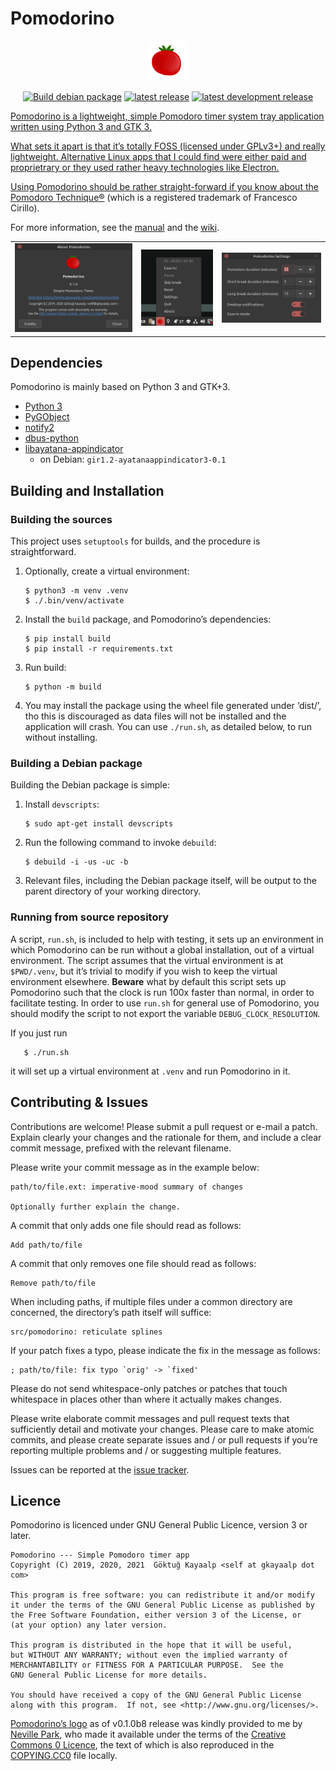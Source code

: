 # Pomodorino

<p align="center"><img src="assets/logo.png" width=64px alt="Pomodorino logo" /></p>

<p align="center">
  <a href="https://github.com/cadadr/pomodorino/actions/workflows/build.yml"><img src="https://github.com/cadadr/pomodorino/actions/workflows/build.yml/badge.svg" alt="Build debian package" /></a>

  <a href="https://github.com/cadadr/pomodorino/releases/latest">
    <img src="https://img.shields.io/github/v/release/cadadr/pomodorino?label=Latest%20release" alt="latest release" /></a>

  <a href="https://github.com/cadadr/pomodorino/releases/tag/latest">
    <img src="https://img.shields.io/github/v/release/cadadr/pomodorino?include_prereleases&amp;label=Latest%20dev%20release" alt="latest development release" />
</p>

Pomodorino is a lightweight, simple Pomodoro timer system tray
application written using Python 3 and GTK 3.

What sets it apart is that it’s totally FOSS (licensed under GPLv3+)
and really lightweight.  Alternative Linux apps that I could find were
either paid and proprietrary or they used rather heavy technologies
like Electron.

Using Pomodorino should be rather straight-forward if you know about
the [Pomodoro Technique®][pt] (which is a registered trademark of
Francesco Cirillo).

For more information, see the [manual](./doc/pomodorino.1.markdown) and
the [wiki](https://github.com/cadadr/pomodorino/wiki).

[pt]: https://en.wikipedia.org/wiki/Pomodoro_Technique


<table>
       <tr>
              <td>
                     <img src="assets/screenshots/about.png"
                          alt="'About' popup" />
              </td>
              <td>
                     <img src="assets/screenshots/menu.png"
                          alt="Main menu" />
              </td>
              <td>
                     <img src="assets/screenshots/settings.png"
                          alt="Settings dialog" />
              </td>
       </tr>
</table>

## Dependencies

Pomodorino is mainly based on Python 3 and GTK+3.

- [Python 3](https://www.python.org)
- [PyGObject](https://pygobject.readthedocs.io/en/latest/)
- [notify2](https://pypi.org/project/notify2/)
- [dbus-python](https://pypi.org/project/dbus-python/)
- [libayatana-appindicator](https://github.com/AyatanaIndicators/libayatana-appindicator)
  - on Debian: `gir1.2-ayatanaappindicator3-0.1`

## Building and Installation

### Building the sources

This project uses `setuptools` for builds, and the procedure is
straightforward.

1. Optionally, create a virtual environment:

       $ python3 -m venv .venv
       $ ./.bin/venv/activate

2. Install the `build` package, and Pomodorino’s dependencies:

       $ pip install build
       $ pip install -r requirements.txt

3. Run build:

       $ python -m build

4. You may install the package using the wheel file generated under
   ‘dist/’, tho this is discouraged as data files will not be
   installed and the application will crash.  You can use `./run.sh`,
   as detailed below, to run without installing.

### Building a Debian package

Building the Debian package is simple:

1. Install `devscripts`:

       $ sudo apt-get install devscripts

2. Run the following command to invoke `debuild`:

       $ debuild -i -us -uc -b

3. Relevant files, including the Debian package itself, will be output
   to the parent directory of your working directory.

### Running from source repository

A script, `run.sh`, is included to help with testing, it sets up an
environment in which Pomodorino can be run without a global
installation, out of a virtual environment.  The script assumes that
the virtual environment is at `$PWD/.venv`, but it’s trivial to modify
if you wish to keep the virtual environment elsewhere.  **Beware**
what by default this script sets up Pomodorino such that the clock is
run 100x faster than normal, in order to facilitate testing.  In order
to use `run.sh` for general use of Pomodorino, you should modify the
script to not export the variable `DEBUG_CLOCK_RESOLUTION`.

If you just run

       $ ./run.sh

it will set up a virtual environment at `.venv` and run Pomodorino in
it.

## Contributing & Issues

Contributions are welcome!  Please submit a pull request or e-mail a
patch. Explain clearly your changes and the rationale for them, and
include a clear commit message, prefixed with the relevant filename.

Please write your commit message as in the example below:

    path/to/file.ext: imperative-mood summary of changes

    Optionally further explain the change.

A commit that only adds one file should read as follows:

    Add path/to/file

A commit that only removes one file should read as follows:

    Remove path/to/file

When including paths, if multiple files under a common directory are
concerned, the directory’s path itself will suffice:

    src/pomodorino: reticulate splines

If your patch fixes a typo, please indicate the fix in the message as
follows:

    ; path/to/file: fix typo `orig' -> `fixed'

Please do not send whitespace-only patches or patches that touch
whitespace in places other than where it actually makes changes.

Please write elaborate commit messages and pull request texts that
sufficiently detail and motivate your changes.  Please care to make
atomic commits, and please create separate issues and / or pull
requests if you’re reporting multiple problems and / or suggesting
multiple features.

Issues can be reported at the [issue
tracker](https://github.com/cadadr/pomodorino/issues).

## Licence

Pomodorino is licenced under GNU General Public Licence, version 3 or
later.

    Pomodorino --- Simple Pomodoro timer app
    Copyright (C) 2019, 2020, 2021  Göktuğ Kayaalp <self at gkayaalp dot com>

    This program is free software: you can redistribute it and/or modify
    it under the terms of the GNU General Public License as published by
    the Free Software Foundation, either version 3 of the License, or
    (at your option) any later version.

    This program is distributed in the hope that it will be useful,
    but WITHOUT ANY WARRANTY; without even the implied warranty of
    MERCHANTABILITY or FITNESS FOR A PARTICULAR PURPOSE.  See the
    GNU General Public License for more details.

    You should have received a copy of the GNU General Public License
    along with this program.  If not, see <http://www.gnu.org/licenses/>.

[Pomodorino’s logo](./assets/logo-unresized.png) as of v0.1.0b8 release was
kindly provided to me by [Neville Park](https://nevillepark.ca/), who
made it available under the terms of the [Creative Commons 0
Licence](https://creativecommons.org/publicdomain/zero/1.0/legalcode),
the text of which is also reproduced in the
[COPYING.CC0](./COPYING.CC0) file locally.
